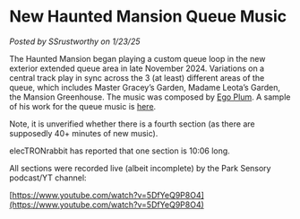 # New Haunted Mansion Queue Music

*Posted by SSrustworthy on 1/23/25*

The Haunted Mansion began playing a custom queue loop in the new exterior extended queue area in late November 2024. Variations on a central track play in sync across the 3 (at least) different areas of the queue, which includes Master Gracey’s Garden, Madame Leota’s Garden, the Mansion Greenhouse. The music was composed by [Ego Plum](https://www.egoplum.com/). A sample of his work for the queue music is [here](https://www.laughingplace.com/w/disney-parks/ego-plum-haunted-mansion-queue-soundtrack/).

Note, it is unverified whether there is a fourth section (as there are supposedly 40+ minutes of new music).

elecTRONrabbit has reported that one section is 10:06 long.

All sections were recorded live (albeit incomplete) by the Park Sensory podcast/YT channel:

[https://www.youtube.com/watch?v=5DfYeQ9P8O4](https://www.youtube.com/watch?v=5DfYeQ9P8O4)